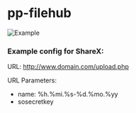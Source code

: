 # pp-filehub
![Example](https://gaypics.hiimflux.ga/22.17.45-17.03.19.png)

### Example config for ShareX:
URL: http://www.domain.com/upload.php

URL Parameters:
* name: %h.%mi.%s-%d.%mo.%yy
* sosecretkey
